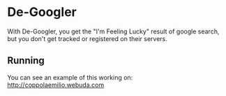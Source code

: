 De-Googler
==========

With De-Googler, you get the "I'm Feeling Lucky" result of google search, but you don't get tracked or registered on their servers.

## Running
You can see an example of this working on: 
http://coppolaemilio.webuda.com
